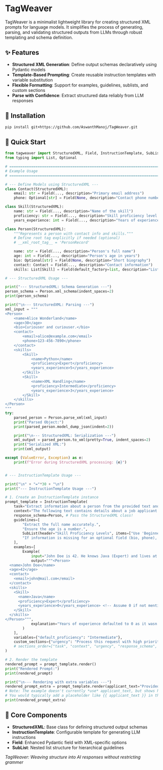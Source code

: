 # TagWeaver
TagWeaver is a minimalist lightweight library for creating structured XML prompts for language models. It simplifies the process of generating, parsing, and validating structured outputs from LLMs through robust templating and schema definition.

## ✨ Features
- **Structured XML Generation**: Define output schemas declaratively using Pydantic models
- **Template-Based Prompting**: Create reusable instruction templates with variable substitution
- **Flexible Formatting**: Support for examples, guidelines, sublists, and custom sections
- **Parse with Confidence**: Extract structured data reliably from LLM responses

## 🚀 Installation
```bash
pip install git+https://github.com/AswanthManoj/TagWeaver.git
```

## 📝 Quick Start
```python
from tagweaver import StructuredXML, Field, InstructionTemplate, SubList
from typing import List, Optional

# =============================================================================
# Example Usage
# =============================================================================

# --- Define Models using StructuredXML ---
class Contact(StructuredXML):
    email: str = Field(..., description="Primary email address")
    phone: Optional[str] = Field(None, description="Contact phone number")

class Skill(StructuredXML):
    name: str = Field(..., description="Name of the skill")
    proficiency: str = Field(..., description="Skill proficiency level (e.g., Beginner, Intermediate, Expert)")
    years_experience: int = Field(..., description="Years of experience with this skill")

class Person(StructuredXML):
    """Represents a person with contact info and skills."""
    # Define root tag explicitly if needed (optional)
    # __xml_root_tag__ = 'PersonRecord'

    name: str = Field(..., description="Person's full name")
    age: int = Field(..., description="Person's age in years")
    bio: Optional[str] = Field(None, description="Short biography")
    contact: Contact = Field(..., description="Contact information")
    skills: List[Skill] = Field(default_factory=list, description="List of skills")
```

```python
# --- StructuredXML Usage ---

print("--- StructuredXML: Schema Generation ---")
person_schema = Person.xml_schema(indent_spaces=2)
print(person_schema)

print("\n--- StructuredXML: Parsing ---")
xml_input = """
<Person>
    <name>Alice Wonderland</name>
    <age>30</age>
    <bio>Curiouser and curiouser.</bio>
    <contact>
        <email>alice@example.com</email>
        <phone>123-456-7890</phone>
    </contact>
    <skills>
        <Skill>
            <name>Python</name>
            <proficiency>Expert</proficiency>
            <years_experience>5</years_experience>
        </Skill>
        <Skill>
            <name>XML Handling</name>
            <proficiency>Intermediate</proficiency>
            <years_experience>3</years_experience>
        </Skill>
    </skills>
</Person>
"""
try:
    parsed_person = Person.parse_xml(xml_input)
    print("Parsed Object:")
    print(parsed_person.model_dump_json(indent=2))

    print("\n--- StructuredXML: Serialization ---")
    xml_output = parsed_person.to_xml(pretty=True, indent_spaces=2)
    print("Serialized XML:")
    print(xml_output)

except (ValueError, Exception) as e:
    print(f"Error during StructuredXML processing: {e}")


# --- InstructionTemplate Usage ---

print("\n" + "="*30 + "\n")
print("--- InstructionTemplate Usage ---")

# 1. Create an InstructionTemplate instance
prompt_template = InstructionTemplate(
    task="Extract information about a person from the provided text and structure it as XML.",
    context="The following text contains details about a job applicant.",
    response_schema=Person, # Pass the StructuredXML class!
    guidelines=[
        "Extract the full name accurately.",
        "Ensure the age is a number.",
        SubList(header="Skill Proficiency Levels", items=["Use 'Beginner', 'Intermediate', or 'Expert' only."]),
        "If information is missing for an optional field (bio, phone), omit the tag.",
    ],
    examples=[
        Example(
            input="John Doe is 42. He knows Java (Expert) and lives at john@mail.com.",
            output="""<Person>
  <name>John Doe</name>
  <age>42</age>
  <contact>
    <email>john@mail.com</email>
  </contact>
  <skills>
    <Skill>
      <name>Java</name>
      <proficiency>Expert</proficiency>
      <years_experience>0</years_experience> <!-- Assume 0 if not mentioned -->
    </Skill>
  </skills>
</Person>""",
            explanation="Years of experience defaulted to 0 as it wasn't specified."
        )
    ],
    variables={"default_proficiency": "Intermediate"},
    custom_sections={"urgency": "Process this request with high priority."},
    # sections_order=["task", "context", "urgency", "response_schema", "guidelines", "examples"] # Optional custom order
)

# 2. Render the template
rendered_prompt = prompt_template.render()
print("Rendered Prompt:")
print(rendered_prompt)

print("\n--- Rendering with extra variables ---")
rendered_prompt_extra = prompt_template.render(applicant_text="Provided text snippet about the applicant.")
# Note: The example doesn't currently *use* applicant_text, but shows how to pass it.
# You would typically add a placeholder like {{ applicant_text }} in the 'task' or 'context'.
print(rendered_prompt_extra)
```

## 🧩 Core Components
- **StructuredXML**: Base class for defining structured output schemas
- **InstructionTemplate**: Configurable template for generating LLM instructions
- **Field**: Enhanced Pydantic field with XML-specific options
- **SubList**: Nested list structure for hierarchical guidelines

*TagWeaver: Weaving structure into AI responses without restricting grammer*
